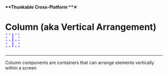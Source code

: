 #### **Thunkable Cross-Platform **✕

# Column \(aka Vertical Arrangement\) ![](/assets/iOSviewIconCloumn.png)

---

Column components are containers that can arrange elements vertically within a screen

